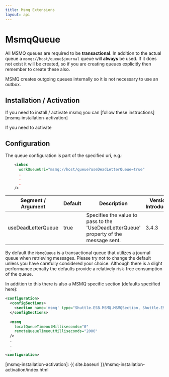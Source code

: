 ```yaml
---
title: Msmq Extensions
layout: api
---
```

# MsmqQueue

All MSMQ queues are required to be **transactional**.  In addition to the actual queue a `msmq://host/queue$journal` queue will **always** be used.  If it does not exist it will be created, so if you are creating queues explicitly then remember to create these also.

MSMQ creates outgoing queues internally so it is not necessary to use an outbox.

## Installation / Activation

If you need to install / activate msmq you can [follow these instructions][msmq-installation-activation]

If you need to activate

## Configuration

The queue configuration is part of the specified uri, e.g.:

```xml
    <inbox
      workQueueUri="msmq://host/queue?useDeadLetterQueue=true"
	  .
	  .
	  .
    />
```

| Segment / Argument | Default	| Description | Version Introduced |
| --- | --- | --- | --- |
| useDeadLetterQueue	 | true | Specifies the value to pass to the 'UseDeadLetterQueue' property of the message sent. | 3.4.3 |

By default the `MsmqQueue` is a transactional queue that utilizes a journal queue when retrieving messages.  Please try not to change the default unless you have carefully considered your choice.  Although there is a slight performance penalty the defaults provide a relatively risk-free consumption of the queue.

In addition to this there is also a MSMQ specific section (defaults specified here):

```xml
<configuration>
  <configSections>
    <section name='msmq' type="Shuttle.ESB.MSMQ.MSMQSection, Shuttle.ESB.MSMQ"/>
  </configSections>
  
  <msmq
	localQueueTimeoutMilliseconds="0"
	remoteQueueTimeoutMilliseconds="2000"
  />
  .
  .
  .
<configuration>
```

[msmq-installation-activation]: {{ site.baseurl }}/msmq-installation-activation/index.html